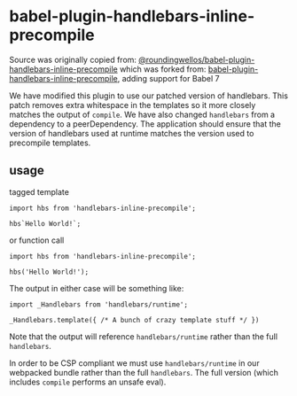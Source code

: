 # babel-plugin-handlebars-inline-precompile

Source was originally copied from: [@roundingwellos/babel-plugin-handlebars-inline-precompile](https://developer.aliyun.com/mirror/npm/package/@roundingwellos/babel-plugin-handlebars-inline-precompile)
which was forked from: [babel-plugin-handlebars-inline-precompile](https://github.com/jamiebuilds/babel-plugin-handlebars-inline-precompile), adding support for Babel 7

We have modified this plugin to use our patched version of handlebars.
This patch removes extra whitespace in the templates so it more closely matches the output of `compile`.
We have also changed `handlebars` from a dependency to a peerDependency. The application should ensure that the version of handlebars used at runtime matches the version used to precompile templates.

## usage

tagged template

```
import hbs from 'handlebars-inline-precompile';

hbs`Hello World!`;
```

or function call

```
import hbs from 'handlebars-inline-precompile';

hbs('Hello World!');
```

The output in either case will be something like:

```
import _Handlebars from 'handlebars/runtime';

_Handlebars.template({ /* A bunch of crazy template stuff */ })
```

Note that the output will reference `handlebars/runtime` rather than the full `handlebars`.

In order to be CSP compliant we must use `handlebars/runtime` in our webpacked bundle rather than the full `handlebars`. The full version (which includes `compile` performs an unsafe eval).
